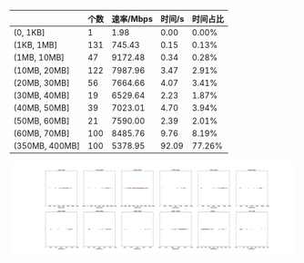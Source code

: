 |   |个数|速率/Mbps|时间/s|时间占比|
|---|---|---|---|---|
|(0, 1KB]|1|1.98|0.00|0.00%|
|(1KB, 1MB]|131|745.43|0.15|0.13%|
|(1MB, 10MB]|47|9172.48|0.34|0.28%|
|(10MB, 20MB]|122|7987.96|3.47|2.91%|
|(20MB, 30MB]|56|7664.66|4.07|3.41%|
|(30MB, 40MB]|19|6529.64|2.23|1.87%|
|(40MB, 50MB]|39|7023.01|4.70|3.94%|
|(50MB, 60MB]|21|7590.00|2.39|2.01%|
|(60MB, 70MB]|100|8485.76|9.76|8.19%|
|(350MB, 400MB]|100|5378.95|92.09|77.26%|

![](./速率分布.jpg)
